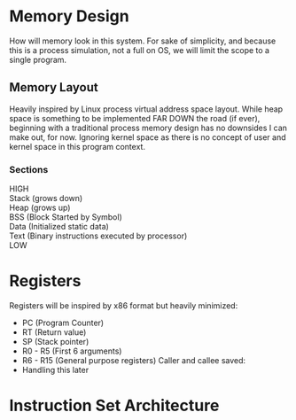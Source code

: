 # Memory Design
How will memory look in this system. For sake of simplicity, and because this is a process simulation, not a full on OS, we will limit the scope to a single program.
## Memory Layout
Heavily inspired by Linux process virtual address space layout. While heap space is something to be implemented FAR DOWN the road (if ever), beginning with a traditional process memory design has no downsides I can make out, for now. Ignoring kernel space as there is no concept of user and kernel space in this program context.
### Sections
HIGH
<br>
Stack (grows down)
<br>
Heap (grows up)
<br>
BSS (Block Started by Symbol)
<br>
Data (Initialized static data)
<br>
Text (Binary instructions executed by processor)
<br>
LOW

# Registers
Registers will be inspired by x86 format but heavily minimized:
* PC (Program Counter)
* RT (Return value)
* SP (Stack pointer)
* R0 - R5 (First 6 arguments)
* R6 - R15 (General purpose registers)
Caller and callee saved:
* Handling this later

# Instruction Set Architecture
